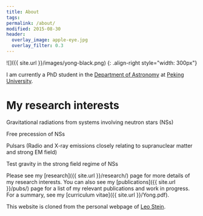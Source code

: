 ```yaml
---
title: About
tags:
permalink: /about/
modified: 2015-08-30
header:
  overlay_image: apple-eye.jpg
  overlay_filter: 0.3
---
```


![]({{ site.url }}/images/yong-black.png)
{: .align-right style="width: 300px"}

I am currently a PhD student in the [Department of Astronomy](http://vega.bac.pku.edu.cn) at [Peking University](https://www.pku.edu.cn).

# My research interests 

Gravitational radiations from systems involving neutron stars (NSs)

Free precession of NSs 

Pulsars (Radio and X-ray emissions closely relating to supranuclear matter and strong EM field)

Test gravity in the strong field regime of NSs


Please see my [research]({{ site.url }}/research/) page for more details of my research interests. You can also see my
[publications]({{ site.url }}/pubs/) page for a list of my relevant publications and work in progress. For a summary, see my
[curriculum vitae]({{ site.url }}/Yong.pdf).


This website is cloned from the personal webpage of [Leo Stein](https://github.com/duetosymmetry/web-site).
